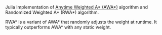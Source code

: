 Julia Implementation of [Anytime Weighted A* (AWA*)](https://arxiv.org/abs/1110.2737) algorithm and Randomized Weighted A* (RWA*) algorithm.

RWA* is a variant of AWA* that randomly adjusts the weight at runtime. It typically outperforms AWA* with any static weight.

